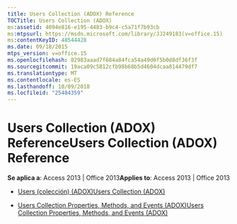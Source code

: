 ```yaml
---
title: Users Collection (ADOX) Reference
TOCTitle: Users Collection (ADOX)
ms:assetid: 4094e816-e195-4483-b9c4-c5a71f7b93cb
ms:mtpsurl: https://msdn.microsoft.com/library/JJ249183(v=office.15)
ms:contentKeyID: 48544428
ms.date: 09/18/2015
mtps_version: v=office.15
ms.openlocfilehash: 82983aaad7f684a84fca54a49d0f5b0d8df36f3f
ms.sourcegitcommit: 19aca09c5812cfb98b68b5d4604dcaa814479df7
ms.translationtype: MT
ms.contentlocale: es-ES
ms.lasthandoff: 10/09/2018
ms.locfileid: "25484359"
---
```

# <a name="users-collection-adox-reference"></a><span data-ttu-id="84e09-102">Users Collection (ADOX) Reference</span><span class="sxs-lookup"><span data-stu-id="84e09-102">Users Collection (ADOX) Reference</span></span>


<span data-ttu-id="84e09-103">**Se aplica a**: Access 2013 | Office 2013</span><span class="sxs-lookup"><span data-stu-id="84e09-103">**Applies to**: Access 2013 | Office 2013</span></span>



  - [<span data-ttu-id="84e09-104">Users (colección) (ADOX)</span><span class="sxs-lookup"><span data-stu-id="84e09-104">Users Collection (ADOX)</span></span>](users-collection-adox.md)

  - [<span data-ttu-id="84e09-105">Users Collection Properties, Methods, and Events (ADOX)</span><span class="sxs-lookup"><span data-stu-id="84e09-105">Users Collection Properties, Methods, and Events (ADOX)</span></span>](users-collection-properties-methods-and-events-adox.md)

